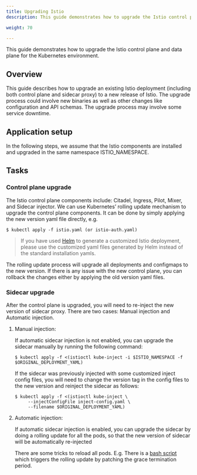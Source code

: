 ```yaml
---
title: Upgrading Istio
description: This guide demonstrates how to upgrade the Istio control plane and data plane independently.

weight: 70

---
```


This guide demonstrates how to upgrade the Istio control plane and data plane
for the Kubernetes environment.

## Overview

This guide describes how to upgrade an existing Istio deployment (including
both control plane and sidecar proxy) to a new release of Istio. The upgrade
process could involve new binaries as well as other changes like configuration
and API schemas. The upgrade process may involve some service downtime.

## Application setup

In the following steps, we assume that the Istio components are installed and
upgraded in the same namespace ISTIO\_NAMESPACE.

## Tasks

### Control plane upgrade

The Istio control plane components include: Citadel, Ingress, Pilot, Mixer, and
Sidecar injector. We can use Kubernetes’ rolling update mechanism to upgrade the
control plane components. It can be done by simply applying the new version
yaml file directly, e.g.

```command
$ kubectl apply -f istio.yaml (or istio-auth.yaml)
```

> If you have used [Helm](/docs/setup/kubernetes/helm-install/)
to generate a customized Istio deployment, please use the customized yaml files
generated by Helm instead of the standard installation yamls.

The rolling update process will upgrade all deployments and configmaps to the
new version. If there is any issue with the new control plane, you can rollback
the changes either by applying the old version yaml files.

### Sidecar upgrade

After the control plane is upgraded, you will need to re-inject the new version
of sidecar proxy. There are two cases: Manual injection and Automatic injection.

1.  Manual injection:

    If automatic sidecar injection is not enabled, you can upgrade the
    sidecar manually by running the following command:

    ```command
    $ kubectl apply -f <(istioctl kube-inject -i $ISTIO_NAMESPACE -f $ORIGINAL_DEPLOYMENT_YAML)
    ```

    If the sidecar was previously injected with some customized inject config
    files, you will need to change the version tag in the config files to the new
    version and reinject the sidecar as follows:

    ```command
    $ kubectl apply -f <(istioctl kube-inject \
         --injectConfigFile inject-config.yaml \
         --filename $ORIGINAL_DEPLOYMENT_YAML)
    ```

1.  Automatic injection:

    If automatic sidecar injection is enabled, you can upgrade the sidecar
    by doing a rolling update for all the pods, so that the new version of
    sidecar will be automatically re-injected

    There are some tricks to reload all pods. E.g. There is a [bash script](https://gist.github.com/jmound/ff6fa539385d1a057c82fa9fa739492e)
    which triggers the rolling update by patching the grace termination period.
